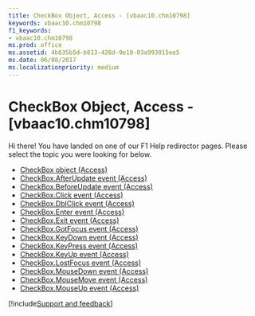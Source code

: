 ```yaml
---
title: CheckBox Object, Access - [vbaac10.chm10798]
keywords: vbaac10.chm10798
f1_keywords:
- vbaac10.chm10798
ms.prod: office
ms.assetid: 4b635b5d-b813-426d-9e10-03a993015ee5
ms.date: 06/08/2017
ms.localizationpriority: medium
---
```



# CheckBox Object, Access - [vbaac10.chm10798]

Hi there! You have landed on one of our F1 Help redirector pages. Please select the topic you were looking for below.

- [CheckBox object (Access)](https://msdn.microsoft.com/library/63e75704-af4d-7b38-7b8b-04f7f17fa1ec%28Office.15%29.aspx)
- [CheckBox.AfterUpdate event (Access)](https://msdn.microsoft.com/library/dfcb46c7-fe13-02a5-4d1e-e3e897b738ae%28Office.15%29.aspx)
- [CheckBox.BeforeUpdate event (Access)](https://msdn.microsoft.com/library/cc0951d0-8772-8d76-5eb6-0507026587eb%28Office.15%29.aspx)
- [CheckBox.Click event (Access)](https://msdn.microsoft.com/library/15c55276-ef6e-bcb4-09fd-2a457df79387%28Office.15%29.aspx)
- [CheckBox.DblClick event (Access)](https://msdn.microsoft.com/library/dea6c8ff-47d5-de41-8099-a36b4c53c665%28Office.15%29.aspx)
- [CheckBox.Enter event (Access)](https://msdn.microsoft.com/library/512122ce-f438-46d6-4990-6fff469bc68e%28Office.15%29.aspx)
- [CheckBox.Exit event (Access)](https://msdn.microsoft.com/library/5a805d97-8d63-1635-f41a-e18aa9437d59%28Office.15%29.aspx)
- [CheckBox.GotFocus event (Access)](https://msdn.microsoft.com/library/3437bdf0-cc5e-d09d-3607-9fd283613243%28Office.15%29.aspx)
- [CheckBox.KeyDown event (Access)](https://msdn.microsoft.com/library/185941fa-3ae0-47ba-b3c5-b4acd82417f8%28Office.15%29.aspx)
- [CheckBox.KeyPress event (Access)](https://msdn.microsoft.com/library/946df95c-da92-1977-6bb5-ecabbb5f8ee2%28Office.15%29.aspx)
- [CheckBox.KeyUp event (Access)](https://msdn.microsoft.com/library/4e86b4c2-e287-db2c-4e74-f73efd7a064c%28Office.15%29.aspx)
- [CheckBox.LostFocus event (Access)](https://msdn.microsoft.com/library/b93f5eb0-4afc-28af-cd03-cbbd23500f39%28Office.15%29.aspx)
- [CheckBox.MouseDown event (Access)](https://msdn.microsoft.com/library/6281cd33-662e-e73f-5365-5784aca5c5df%28Office.15%29.aspx)
- [CheckBox.MouseMove event (Access)](https://msdn.microsoft.com/library/f45a89b3-eab8-0757-1ac8-b2aebaa47a1f%28Office.15%29.aspx)
- [CheckBox.MouseUp event (Access)](https://msdn.microsoft.com/library/704acc3b-6ff6-fb0e-9adf-bd34185443e4%28Office.15%29.aspx)

[!include[Support and feedback](~/includes/feedback-boilerplate.md)]